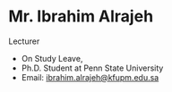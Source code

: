 #  Mr. Ibrahim Alrajeh

Lecturer

- On Study Leave,
- Ph.D. Student at Penn State University
- Email: ibrahim.alrajeh@kfupm.edu.sa

